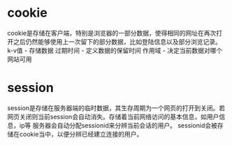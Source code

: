 # cookie
cookie是存储在客户端，特别是浏览器的一部分数据，使得相同的网址在再次打开之后仍然能够使用上一次留下的部分数据，比如登陆信息以及部分浏览记录。
k-v值 - 存储数据
过期时间 - 定义数据的保留时间
作用域 - 决定当前数据对哪个网站可用

# session
session是存储在服务器端的临时数据，其生存周期为一个网页的打开到关闭。若网页关闭则当前session会自动消失。存储着当前网络访问的基本信息，如用户信息，ip等
服务器会自动分配sessionid来分辨当前会话的用户。
sessionid会被存储在cookie当中，以便分辨已经建立连接的用户。
